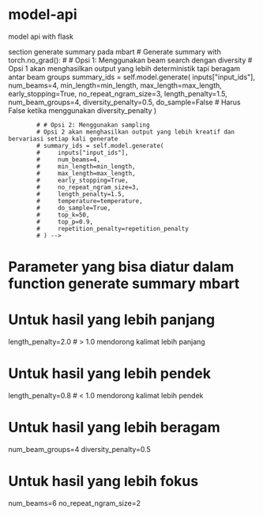 # model-api
 model api with flask

section generate summary pada mbart
        # Generate summary
        with torch.no_grad():
            # # Opsi 1: Menggunakan beam search dengan diversity
            # Opsi 1 akan menghasilkan output yang lebih deterministik tapi beragam antar beam groups
            summary_ids = self.model.generate(
                inputs["input_ids"],
                num_beams=4,
                min_length=min_length,
                max_length=max_length,
                early_stopping=True,
                no_repeat_ngram_size=3,
                length_penalty=1.5,
                num_beam_groups=4,
                diversity_penalty=0.5,
                do_sample=False  # Harus False ketika menggunakan diversity_penalty
            )

            # # Opsi 2: Menggunakan sampling 
            # Opsi 2 akan menghasilkan output yang lebih kreatif dan bervariasi setiap kali generate
            # summary_ids = self.model.generate(
            #     inputs["input_ids"],
            #     num_beams=4,
            #     min_length=min_length,
            #     max_length=max_length,
            #     early_stopping=True,
            #     no_repeat_ngram_size=3,
            #     length_penalty=1.5,
            #     temperature=temperature,
            #     do_sample=True,
            #     top_k=50,
            #     top_p=0.9,
            #     repetition_penalty=repetition_penalty
            # ) -->

# Parameter yang bisa diatur dalam function generate summary mbart

# Untuk hasil yang lebih panjang
length_penalty=2.0  # > 1.0 mendorong kalimat lebih panjang

# Untuk hasil yang lebih pendek
length_penalty=0.8  # < 1.0 mendorong kalimat lebih pendek

# Untuk hasil yang lebih beragam
num_beam_groups=4
diversity_penalty=0.5

# Untuk hasil yang lebih fokus
num_beams=6
no_repeat_ngram_size=2
